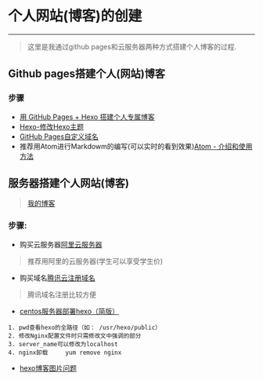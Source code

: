 # 个人网站(博客)的创建

---

>这里是我通过github pages和云服务器两种方式搭建个人博客的过程.
## Github pages搭建个人(网站)博客
### 步骤
* [用 GitHub Pages + Hexo 搭建个人专属博客](https://www.jianshu.com/p/6a69297d1b88)
* [Hexo-修改Hexo主题](https://www.jianshu.com/p/33bc0a0a6e90)
* [GitHub Pages自定义域名](https://www.jianshu.com/p/f5d6dc70f918)
* 推荐用Atom进行Markdowm的编写(可以实时的看到效果)[Atom - 介绍和使用方法](http://www.hangge.com/blog/cache/detail_1149.html)

## 服务器搭建个人网站(博客)  
>[我的博客](http://39.106.23.58)  

### 步骤:  
* 购买云服务器[阿里云服务器](https://account.aliyun.com/login/login.htm?spm=5176.8142029.388261.7.31646d3eMcyutE&qrCodeFirst=false&oauth_callback=https%3A%2F%2Fcn.aliyun.com%2F%3Futm_content%3Dse_798307%26gclid%3DCj0KCQiAkMDiBRDNARIsACKP1FFgxEBaBs7DR9hiaw3zSzzQFxHNtndMpti-iCdZ5sA3MZxpAYQUZmkaAnoGEALw_wcB)    
>推荐用阿里的云服务器(学生可以享受学生价)
* 购买域名[腾讯云注册域名](https://dnspod.cloud.tencent.com/?from=qcloudHpProductDns)  
>腾讯域名注册比较方便   
* [centos服务器部署hexo（简版）](https://blog.csdn.net/tian330726/article/details/80791388)     
```
1. pwd查看hexo的全路径（如： /usr/hexo/public）  
2. 修改Nginx配置文件时只需修改文中强调的部分  
3. server_name可以修改为localhost  
4. nginx卸载     yum remove nginx     
```
* [hexo博客图片问题](https://www.jianshu.com/p/c2ba9533088a)
